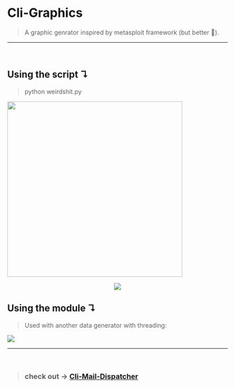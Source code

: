 # Cli-Graphics

> A graphic genrator inspired by metasploit framework (but better 🤖).

---

<br>

## Using the script ↴
>python weirdshit.py
<img width=400 src="https://i.imgur.com/07I36C7.gif">

<p align="center"><img src="https://readme-typing-svg.herokuapp.com?font=IBM+Plex+Mono&color=%23C4B9F8&size=35&center=true&width=1000&height=150&lines=cool+shit,+right?"/></p>

## Using the module ↴

> Used with another data generator with threading:
<img src="https://i.imgur.com/KDecqtj.gif">

---
<br>

>### check out -> <a href="https://www.youtube.com/watch?v=dQw4w9WgXcQ"> Cli-Mail-Dispatcher</a>
